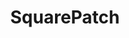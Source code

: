 ---
path: /project1
title: "SquarePatch"
description: "Clean and simple Squarespace plugins"
link: 'https://www.squarepatch.io/'
github: 'https://github.com/TrevPennington/squareflora'
icon: this is the icon
---